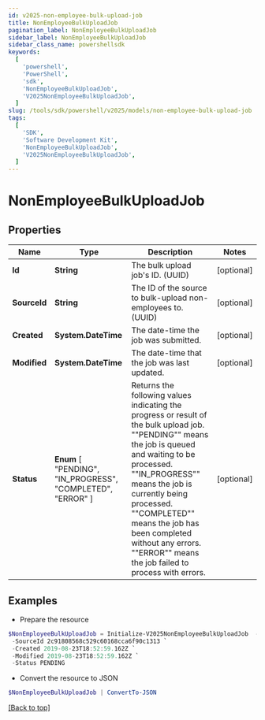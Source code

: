 ```yaml
---
id: v2025-non-employee-bulk-upload-job
title: NonEmployeeBulkUploadJob
pagination_label: NonEmployeeBulkUploadJob
sidebar_label: NonEmployeeBulkUploadJob
sidebar_class_name: powershellsdk
keywords:
  [
    'powershell',
    'PowerShell',
    'sdk',
    'NonEmployeeBulkUploadJob',
    'V2025NonEmployeeBulkUploadJob',
  ]
slug: /tools/sdk/powershell/v2025/models/non-employee-bulk-upload-job
tags:
  [
    'SDK',
    'Software Development Kit',
    'NonEmployeeBulkUploadJob',
    'V2025NonEmployeeBulkUploadJob',
  ]
---
```


# NonEmployeeBulkUploadJob

## Properties

| Name | Type | Description | Notes |
| --- | --- | --- | --- |
| **Id** | **String** | The bulk upload job's ID. (UUID) | [optional] |
| **SourceId** | **String** | The ID of the source to bulk-upload non-employees to. (UUID) | [optional] |
| **Created** | **System.DateTime** | The date-time the job was submitted. | [optional] |
| **Modified** | **System.DateTime** | The date-time that the job was last updated. | [optional] |
| **Status** | **Enum** [ "PENDING", "IN_PROGRESS", "COMPLETED", "ERROR" ] | Returns the following values indicating the progress or result of the bulk upload job. ""PENDING"" means the job is queued and waiting to be processed. ""IN_PROGRESS"" means the job is currently being processed. ""COMPLETED"" means the job has been completed without any errors. ""ERROR"" means the job failed to process with errors. | [optional] |

## Examples

- Prepare the resource

```powershell
$NonEmployeeBulkUploadJob = Initialize-V2025NonEmployeeBulkUploadJob  -Id 2c91808568c529c60168cca6f90cffff `
 -SourceId 2c91808568c529c60168cca6f90c1313 `
 -Created 2019-08-23T18:52:59.162Z `
 -Modified 2019-08-23T18:52:59.162Z `
 -Status PENDING
```

- Convert the resource to JSON

```powershell
$NonEmployeeBulkUploadJob | ConvertTo-JSON
```

[[Back to top]](#)
